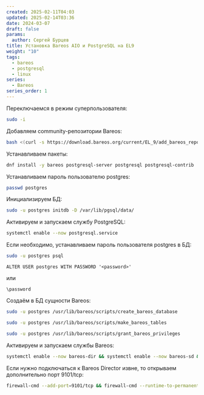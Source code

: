 ```yaml
---
created: 2025-02-11T04:03
updated: 2025-02-14T03:36
date: 2024-03-07
draft: false
params:
  author: Сергей Бурцев
title: Установка Bareos AIO и PostgreSQL на EL9
weight: "10"
tags:
  - bareos
  - postgresql
  - linux
series:
  - Bareos
series_order: 1
---
```

Переключаемся в режим суперпользователя:
``` bash
sudo -i
```

Добавляем community-репозитории Bareos:
``` bash
bash <(curl -s https://download.bareos.org/current/EL_9/add_bareos_repositories.sh)
```

Устанавливаем пакеты:
``` bash
dnf install -y bareos postgresql-server postgresql postgresql-contrib
```

Устанавливаем пароль пользователю postgres:
``` bash
passwd postgres
```

Инициализируем БД:
``` bash
sudo -u postgres initdb -D /var/lib/pgsql/data/
```

Активируем и запускаем службу PostgreSQL:
```bash
systemctl enable --now postgresql.service
```

Если необходимо, устанавливаем пароль пользователя postgres в БД:
```bash
sudo -u postgres psql
```

```postgresql
ALTER USER postgres WITH PASSWORD '<password>'
```
или
```postrgesql
\password
```

Создаём в БД сущности Bareos:
```bash
sudo -u postgres /usr/lib/bareos/scripts/create_bareos_database
```

```bash
sudo -u postgres /usr/lib/bareos/scripts/make_bareos_tables
```

```bash
sudo -u postgres /usr/lib/bareos/scripts/grant_bareos_privileges
```

Активируем и запускаем службы Bareos:
```bash
systemctl enable --now bareos-dir && systemctl enable --now bareos-sd && systemctl enable --now bareos-fd 
```

Если нужно подключаться к Bareos Director извне, то открываем дополнительно порт 9101/tcp:
```bash
firewall-cmd --add-port=9101/tcp && firewall-cmd --runtime-to-permanent
```
